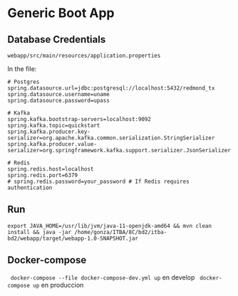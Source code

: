 # Generic Boot App

## Database Credentials 
`webapp/src/main/resources/application.properties`

In the file: 

```properties
# Postgres
spring.datasource.url=jdbc:postgresql://localhost:5432/redmond_tx
spring.datasource.username=uname
spring.datasource.password=upass

# Kafka
spring.kafka.bootstrap-servers=localhost:9092
spring.kafka.topic=quickstart
spring.kafka.producer.key-serializer=org.apache.kafka.common.serialization.StringSerializer
spring.kafka.producer.value-serializer=org.springframework.kafka.support.serializer.JsonSerializer

# Redis
spring.redis.host=localhost
spring.redis.port=6379
# spring.redis.password=your_password # If Redis requires authentication
```

## Run 
`export JAVA_HOME=/usr/lib/jvm/java-11-openjdk-amd64 && mvn clean install && java -jar /home/gonza/ITBA/8C/bd2/itba-bd2/webapp/target/webapp-1.0-SNAPSHOT.jar`

## Docker-compose 
` docker-compose --file docker-compose-dev.yml up` en develop
` docker-compose up` en produccion
